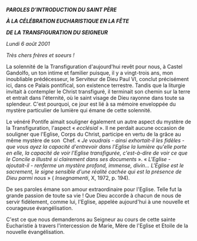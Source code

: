 ***PAROLES D'INTRODUCTION DU SAINT PÈRE***

***À LA CÉLÉBRATION EUCHARISTIQUE EN LA FÊTE***

***DE LA TRANSFIGURATION DU SEIGNEUR***

*Lundi 6 août 2001*

*Très chers frères et soeurs !*

La solennité de la Transfiguration d'aujourd'hui revêt pour nous, à Castel Gandolfo, un ton intime et familier puisque, il y a vingt-trois ans, mon inoubliable prédécesseur, le Serviteur de Dieu Paul VI, conclut précisément ici, dans ce Palais pontifical, son existence terrestre. Tandis que la liturgie invitait à contempler le Christ transfiguré, il terminait son chemin sur la terre et entrait dans l'éternité, où le saint visage de Dieu rayonne dans toute sa splendeur. C'est pourquoi, ce jour est lié à sa mémoire enveloppée du mystère particulier de lumière qui émane de cette solennité.

Le vénéré Pontife aimait souligner également un autre aspect du mystère de la Transfiguration, l'aspect « *ecclésial* ». Il ne perdait aucune occasion de souligner que l'Eglise, Corps du Christ, participe en vertu de la grâce au même mystère de son  Chef. « *Je voudrais - ainsi exhortait-il les fidèles - que vous ayez la capacité d'entrevoir dans l'Eglise la lumière qu'elle porte en elle, la capacité de voir l'Eglise transfigurée, c'est-à-dire de voir ce que le Concile a illustré si clairement dans ses documents* ». « *L'Eglise - ajoutait-il - renferme un mystère profond, immense, divin... L'Eglise est le sacrement, le signe sensible d'une réalité cachée qui est la présence de Dieu parmi nous* » ( *Insegnamenti*, X, 1972, p. 194).

De ses paroles émane son amour extraordinaire pour l'Eglise. Telle fut la grande passion de toute sa vie ! Que Dieu accorde à chacun de nous de servir fidèlement, comme lui, l'Eglise, appelée aujourd'hui à une nouvelle et courageuse évangélisation.

C'est ce que nous demanderons au Seigneur au cours de cette sainte Eucharistie à travers l'intercession de Marie, Mère de l'Eglise et Etoile de la nouvelle évangélisation.